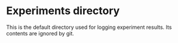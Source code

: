 # Experiments directory

This is the default directory used for logging experiment results. Its contents are ignored by git.
